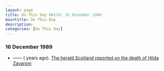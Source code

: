 ```yaml
---
layout: page
title: On This Day &#124; 16 December 1989
maintitle: On This Day
description: 
categories: [On This Day]
---
```


### 16 December 1989
* —— (<span id="age1"></span> years ago). [The herald Scotland reported on the death of Hilda Zavaroni](https://www.heraldscotland.com/news/11972048.lena-zavaronis-mother-found-dead/)

<!-- Script for calculating number of years ago -->
<script>
var dob = '19891216';
var year = Number(dob.substr(0, 4));
var month = Number(dob.substr(4, 2)) - 1;
var day = Number(dob.substr(6, 2));
var today = new Date();
var age1 = today.getFullYear() - year;
if (today.getMonth() < month || (today.getMonth() == month && today.getDate() < day)) {
age1--;
}
document.getElementById("age1").innerHTML=age1;
</script>

